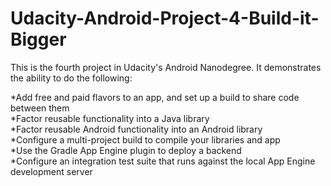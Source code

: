 # Udacity-Android-Project-4-Build-it-Bigger
This is the fourth project in Udacity's Android Nanodegree.
It demonstrates the ability to do the following:  

*Add free and paid flavors to an app, and set up a build to share code between them  
*Factor reusable functionality into a Java library  
*Factor reusable Android functionality into an Android library  
*Configure a multi-project build to compile your libraries and app  
*Use the Gradle App Engine plugin to deploy a backend  
*Configure an integration test suite that runs against the local App Engine development server
